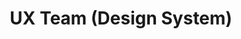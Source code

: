 ---
name: Melissa
title: UX Team (Design System)
tags:
  - ux
picture: ../../images/team/Ta11yCat.png
---